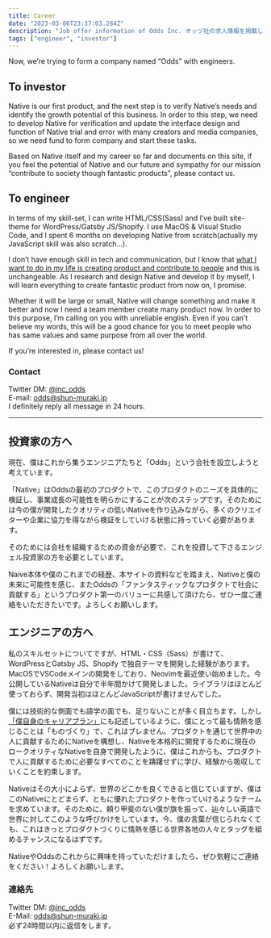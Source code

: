 ```yaml
---
title: Career
date: "2023-03-06T23:37:03.284Z"
description: "Job offer information of Odds Inc. オッヅ社の求人情報を掲載します。"
tags: ["engineer", "investor"]
---
```


Now, we’re trying to form a company named “Odds” with engineers.

## To investor

Native is our first product, and the next step is to verify Native’s needs and identify the growth potential of this business. In order to this step, we need to develop Native for verification and update the interface design and function of Native trial and error with many creators and media companies, so we need fund to form company and start these tasks.

Based on Native itself and my career so far and documents on this site, if you feel the potential of Native and our future and sympathy for our mission “contribute to society though fantastic products”, please contact us.

## To engineer

In terms of my skill-set, I can write HTML/CSS(Sass) and I’ve built site-theme for WordPress/Gatsby JS/Shopify. I use MacOS & Visual Studio Code, and I spent 6 months on developing Native from scratch(actually my JavaScript skill was also scratch…).

I don’t have enough skill in tech and communication,  but I know that [what I want to do in my life is creating product and contribute to people](/my_career) and this is unchangeable. As I research and design Native and develop it by myself, I will learn everything  to create fantastic product from now on, I promise.

Whether it will be large or small, Native will change something and make it better and now I need a team member create many product now. In order to this purpose, I’m calling on you with unreliable english. Even if you can’t believe my words, this will be a good chance for you to meet people who has same values and same purpose from all over the world.

If you’re interested in, please contact us!  

### Contact

Twitter DM: [@inc_odds](https://twitter.com/inc_odds)<br>E-mail: odds@shun-muraki.jp<br>I definitely reply all message in 24 hours.

---

## 投資家の方へ

現在、僕はこれから集うエンジニアたちと「Odds」という会社を設立しようと考えています。

「Native」はOddsの最初のプロダクトで、このプロダクトのニーズを具体的に検証し、事業成長の可能性を明らかにすることが次のステップです。そのためには今の僕が開発したクオリティの低いNativeを作り込みながら、多くのクリエイターや企業に協力を得ながら検証をしていける状態に持っていく必要があります。

そのためには会社を組織するための資金が必要で、これを投資して下さるエンジェル投資家の方を必要としています。

Naive本体や僕のこれまでの経歴、本サイトの資料などを踏まえ、Nativeと僕の未来に可能性を感じ、またOddsの「ファンタスティックなプロダクトで社会に貢献する」というプロダクト第一のバリューに共感して頂けたら、ぜひ一度ご連絡をいただきたいです。よろしくお願いします。

## エンジニアの方へ

私のスキルセットについてですが、HTML・CSS（Sass）が書けて、WordPressとGatsby JS、Shopify で独自テーマを開発した経験があります。MacOSでVSCodeメインの開発をしており、Neovimを最近使い始めました。今公開しているNativeは自分で半年間かけて開発しました。ライブラリはほとんど使っておらず、開発当初はほとんどJavaScriptが書けませんでした。

僕には技術的な側面でも語学の面でも、足りないことが多く目立ちます。しかし[「僕自身のキャリアプラン」](/my_career)にも記述しているように、僕にとって最も情熱を感じることは「ものづくり」で、これはブレません。プロダクトを通じて世界中の人に貢献するためにNativeを構想し、Nativeを本格的に開発するために現在のロークオリティなNativeを自身で開発したように、僕はこれからも、プロダクトで人に貢献するために必要なすべてのことを躊躇せずに学び、経験から吸収していくことを約束します。

Nativeはその大小によらず、世界のどこかを良くできると信じていますが、僕はこのNativeにとどまらず、ともに優れたプロダクトを作っていけるようなチームを求めています。そのために、頼り甲斐のない僕が旗を振って、辿々しい英語で世界に対してこのような呼びかけをしています。今、僕の言葉が信じられなくても、これはきっとプロダクトづくりに情熱を感じる世界各地の人々とタッグを組めるチャンスになるはずです。

NativeやOddsのこれからに興味を持っていただけましたら、ぜひ気軽にご連絡をください！よろしくお願いします。

### 連絡先

Twitter DM: [@inc_odds](https://twitter.com/inc_odds)<br>E-Mail: odds@shun-muraki.jp<br>必ず24時間以内に返信をします。



